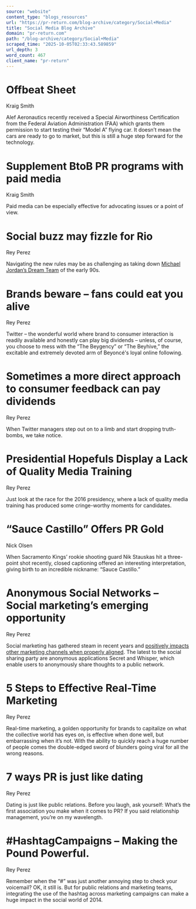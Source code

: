 ```yaml
---
source: "website"
content_type: "blogs_resources"
url: "https://pr-return.com/blog-archive/category/Social+Media"
title: "Social Media Blog Archive"
domain: "pr-return.com"
path: "/blog-archive/category/Social+Media"
scraped_time: "2025-10-05T02:33:43.589859"
url_depth: 3
word_count: 467
client_name: "pr-return"
---
```


# Offbeat Sheet

Kraig Smith

Alef Aeronautics recently received a Special Airworthiness Certification from the Federal Aviation Administration (FAA) which grants them permission to start testing their “Model A” flying car. It doesn’t mean the cars are ready to go to market, but this is still a huge step forward for the technology.

# Supplement BtoB PR programs with paid media

Kraig Smith

Paid media can be especially effective for advocating issues or a point of view.

# Social buzz may fizzle for Rio

Rey Perez

Navigating the new rules may be as challenging as taking down [Michael Jordan’s Dream Team](https://www.youtube.com/watch?v=Hhnj-kr9_Zs) of the early 90s.

# Brands beware – fans could eat you alive

Rey Perez

Twitter – the wonderful world where brand to consumer interaction is readily available and honestly can play big dividends – unless, of course, you choose to mess with the “The Beygency” or “The Beyhive,” the excitable and extremely devoted arm of Beyoncé's loyal online following.

# Sometimes a more direct approach to consumer feedback can pay dividends

Rey Perez

When Twitter managers step out on to a limb and start dropping truth-bombs, we take notice.

# Presidential Hopefuls Display a Lack of Quality Media Training

Rey Perez

Just look at the race for the 2016 presidency, where a lack of quality media training has produced some cringe-worthy moments for candidates.

# “Sauce Castillo” Offers PR Gold

Nick Olsen

When Sacramento Kings’ rookie shooting guard Nik Stauskas hit a three-point shot recently, closed captioning offered an interesting interpretation, giving birth to an incredible nickname: “Sauce Castillo.”

# Anonymous Social Networks – Social marketing’s emerging opportunity

Rey Perez

Social marketing has gathered steam in recent years and [positively impacts other marketing channels when properly aligned](http://www.kenshoo.com/fbaddedvalue2/). The latest to the social sharing party are anonymous applications Secret and Whisper, which enable users to anonymously share thoughts to a public network.

# 5 Steps to Effective Real-Time Marketing

Rey Perez

Real-time marketing, a golden opportunity for brands to capitalize on what the collective world has eyes on, is effective when done well, but embarrassing when it’s not. With the ability to quickly reach a huge number of people comes the double-edged sword of blunders going viral for all the wrong reasons.

# 7 ways PR is just like dating

Rey Perez

Dating is just like public relations. Before you laugh, ask yourself: What’s the first association you make when it comes to PR? If you said relationship management, you’re on my wavelength.

# #HashtagCampaigns – Making the Pound Powerful.

Rey Perez

Remember when the “#” was just another annoying step to check your voicemail? OK, it still is. But for public relations and marketing teams, integrating the use of the hashtag across marketing campaigns can make a huge impact in the social world of 2014.